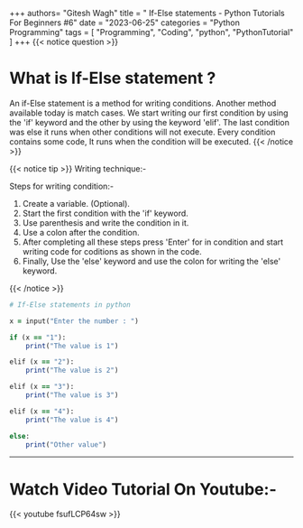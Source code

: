 +++
authors= "Gitesh Wagh"
title = " If-Else statements - Python Tutorials For Beginners #6"
date = "2023-06-25"
categories = "Python Programming"
tags = [
  "Programming", 
  "Coding",
  "python",
  "PythonTutorial"
]
+++
{{< notice question >}}
# What is If-Else statement ?
An if-Else statement is a method for writing conditions. Another method available today is match cases. We start writing our first condition by using the 'if' keyword and the other by using the keyword 'elif'. The last condition was else it runs when other conditions will not execute.
Every condition contains some code, It runs when the condition will be executed. 
{{< /notice >}}

{{< notice tip >}}
Writing technique:- 

Steps for writing condition:- 

1.  Create a variable. (Optional). 
2. Start the first condition with the 'if' keyword. 
3. Use parenthesis and write the condition in it. 
4. Use a colon after the condition. 
5. After completing all these steps press 'Enter' for in condition and start writing code for coditions as shown in the code.  
4. Finally, Use the 'else' keyword and use the colon for writing the 'else' keyword. 

{{< /notice >}} 
 
```ruby
# If-Else statements in python

x = input("Enter the number : ")

if (x == "1"):
    print("The value is 1")

elif (x == "2"):
    print("The value is 2")

elif (x == "3"):
    print("The value is 3")

elif (x == "4"):
    print("The value is 4")

else:
    print("Other value")
```
*********************
# Watch Video Tutorial On Youtube:-
{{< youtube fsufLCP64sw >}}
